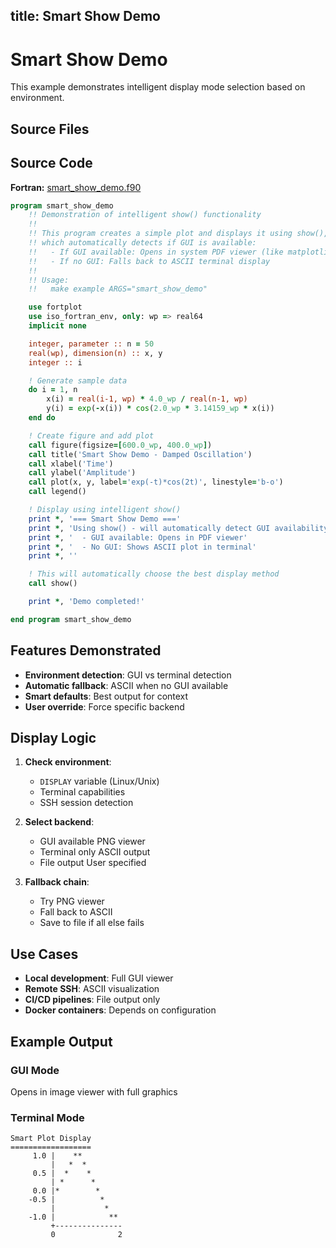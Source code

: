title: Smart Show Demo
---

# Smart Show Demo

This example demonstrates intelligent display mode selection based on environment.

## Source Files

## Source Code

**Fortran:** [smart_show_demo.f90](https://github.com/lazy-fortran/fortplot/blob/main/example/fortran/smart_show_demo/smart_show_demo.f90)

```fortran
program smart_show_demo
    !! Demonstration of intelligent show() functionality
    !!
    !! This program creates a simple plot and displays it using show(),
    !! which automatically detects if GUI is available:
    !!   - If GUI available: Opens in system PDF viewer (like matplotlib.pyplot.show())
    !!   - If no GUI: Falls back to ASCII terminal display
    !!
    !! Usage:
    !!   make example ARGS="smart_show_demo"

    use fortplot
    use iso_fortran_env, only: wp => real64
    implicit none

    integer, parameter :: n = 50
    real(wp), dimension(n) :: x, y
    integer :: i

    ! Generate sample data
    do i = 1, n
        x(i) = real(i-1, wp) * 4.0_wp / real(n-1, wp)
        y(i) = exp(-x(i)) * cos(2.0_wp * 3.14159_wp * x(i))
    end do

    ! Create figure and add plot
    call figure(figsize=[600.0_wp, 400.0_wp])
    call title('Smart Show Demo - Damped Oscillation')
    call xlabel('Time')
    call ylabel('Amplitude')
    call plot(x, y, label='exp(-t)*cos(2t)', linestyle='b-o')
    call legend()

    ! Display using intelligent show()
    print *, '=== Smart Show Demo ==='
    print *, 'Using show() - will automatically detect GUI availability:'
    print *, '  - GUI available: Opens in PDF viewer'
    print *, '  - No GUI: Shows ASCII plot in terminal'
    print *, ''

    ! This will automatically choose the best display method
    call show()

    print *, 'Demo completed!'

end program smart_show_demo
```

## Features Demonstrated

- **Environment detection**: GUI vs terminal detection
- **Automatic fallback**: ASCII when no GUI available
- **Smart defaults**: Best output for context
- **User override**: Force specific backend

## Display Logic

1. **Check environment**:
   - `DISPLAY` variable (Linux/Unix)
   - Terminal capabilities
   - SSH session detection

2. **Select backend**:
   - GUI available  PNG viewer
   - Terminal only  ASCII output
   - File output  User specified

3. **Fallback chain**:
   - Try PNG viewer
   - Fall back to ASCII
   - Save to file if all else fails

## Use Cases

- **Local development**: Full GUI viewer
- **Remote SSH**: ASCII visualization
- **CI/CD pipelines**: File output only
- **Docker containers**: Depends on configuration

## Example Output

### GUI Mode
Opens in image viewer with full graphics

### Terminal Mode
```
Smart Plot Display
==================
     1.0 |    **
         |   *  *
     0.5 |  *    *
         | *      *
     0.0 |*        *
    -0.5 |          *
         |           *
    -1.0 |            **
         +---------------
         0              2
```
